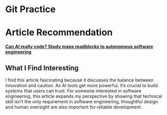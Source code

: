 # Git Practice
# Article Recommendation
[**Can AI really code? Study maps roadblocks to autonomous software engineering**](https://news.mit.edu/2025/can-ai-really-code-study-maps-roadblocks-to-autonomous-software-engineering-0716)

## What I Find Interesting  

I find this article fascinating because it discusses the balance between innovation and caution. As AI tools get more powerful, it’s crucial to build systems that users can trust. For someone interested in software engineering, this article expands my perspective by showing that technical skill isn’t the only requirement in software engineering, thoughtful design and human oversight are also important for reliable development.
